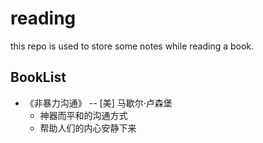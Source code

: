 # reading
this repo is used to store some notes while reading a book.

## BookList

- 《非暴力沟通》 -- [美] 马歇尔·卢森堡
  - 神器而平和的沟通方式
  - 帮助人们的内心安静下来